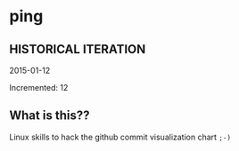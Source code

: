 # ping

## HISTORICAL ITERATION
2015-01-12

Incremented: 12

## What is this?? 
Linux skills to hack the github commit visualization chart `;-)`
